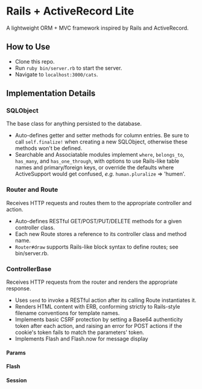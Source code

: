 # Rails + ActiveRecord Lite
A lightweight ORM + MVC framework inspired by Rails and ActiveRecord.

## How to Use
- Clone this repo.
- Run `ruby bin/server.rb` to start the server.
- Navigate to `localhost:3000/cats`.

## Implementation Details
### SQLObject
The base class for anything persisted to the database.
- Auto-defines getter and setter methods for column entries. Be sure to call `self.finalize!` when creating a new SQLObject, otherwise these methods won't be defined.
- Searchable and Associatable modules implement `where`, `belongs_to`, `has_many`, and `has_one_through`, with options to use Rails-like table names and primary/foreign keys, or override the defaults where ActiveSupport would get confused, *e.g.* `human.pluralize` => 'humen'.

### Router and Route
Receives HTTP requests and routes them to the appropriate controller and action.
- Auto-defines RESTful GET/POST/PUT/DELETE methods for a given controller class.
- Each new Route stores a reference to its controller class and method name.
- `Router#draw` supports Rails-like block syntax to define routes; see bin/server.rb.

### ControllerBase
Receives HTTP requests from the router and renders the appropriate response.
- Uses `send` to invoke a RESTful action after its calling Route instantiates it.
- Renders HTML content with ERB, conforming strictly to Rails-style filename conventions for template names.
- Implements basic CSRF protection by setting a Base64 authenticity token after each action, and raising an error for POST actions if the cookie's token fails to match the parameters' token.
- Implements Flash and Flash.now for message display

#### Params

#### Flash

#### Session
